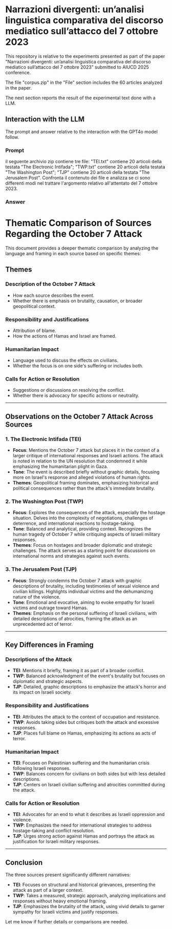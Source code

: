 # Narrazioni divergenti: un’analisi linguistica comparativa del discorso mediatico sull’attacco del 7 ottobre 2023
This repository is relative to the experiments presented as part of the paper "Narrazioni divergenti: un’analisi linguistica comparativa del discorso mediatico sull’attacco del 7 ottobre 2023" submitted to AIUCD 2025 conference. 

The file "corpus.zip" in the "File" section includes the 60 articles analyzed in the paper.

The next section reports the result of the experimental text done with a LLM.

## Interaction with the LLM
The prompt and answer relative to the interaction with the GPT4o model follow.

### Prompt
il seguente archivio zip contiene tre file: "TEI.txt" contiene 20 articoli della testata "The Electronic Intifada"; "TWP.txt" contiene 20 articoli della testata "The Washington Post"; "TJP" contiene 20 articoli della testata "The Jerusalem Post". Confronta il contenuto dei file e analizza se ci sono differenti modi nel trattare l'argomento relativo all'attentato del 7 ottobre 2023.

### Answer

# Thematic Comparison of Sources Regarding the October 7 Attack

This document provides a deeper thematic comparison by analyzing the language and framing in each source based on specific themes:

## Themes

### Description of the October 7 Attack
- How each source describes the event.
- Whether there is emphasis on brutality, causation, or broader geopolitical context.

### Responsibility and Justifications
- Attribution of blame.
- How the actions of Hamas and Israel are framed.

### Humanitarian Impact
- Language used to discuss the effects on civilians.
- Whether the focus is on one side's suffering or includes both.

### Calls for Action or Resolution
- Suggestions or discussions on resolving the conflict.
- Whether there is advocacy for specific actions or neutrality.

---

## Observations on the October 7 Attack Across Sources

### 1. The Electronic Intifada (TEI)
- **Focus**: Mentions the October 7 attack but places it in the context of a larger critique of international responses and Israeli actions. The attack is noted in relation to the UN resolution that condemned it while emphasizing the humanitarian plight in Gaza.
- **Tone**: The event is described briefly without graphic details, focusing more on Israel's response and alleged violations of human rights.
- **Themes**: Geopolitical framing dominates, emphasizing historical and political consequences rather than the attack's immediate brutality.

### 2. The Washington Post (TWP)
- **Focus**: Explores the consequences of the attack, especially the hostage situation. Delves into the complexity of negotiations, challenges of deterrence, and international reactions to hostage-taking.
- **Tone**: Balanced and analytical, providing context. Recognizes the human tragedy of October 7 while critiquing aspects of Israeli military responses.
- **Themes**: Focus on hostages and broader diplomatic and strategic challenges. The attack serves as a starting point for discussions on international norms and strategies against such events.

### 3. The Jerusalem Post (TJP)
- **Focus**: Strongly condemns the October 7 attack with graphic descriptions of brutality, including testimonies of sexual violence and civilian killings. Highlights individual victims and the dehumanizing nature of the violence.
- **Tone**: Emotional and evocative, aiming to evoke empathy for Israeli victims and outrage toward Hamas.
- **Themes**: Emphasis on the personal suffering of Israeli civilians, with detailed descriptions of atrocities, framing the attack as an unprecedented act of terror.

---

## Key Differences in Framing

### Descriptions of the Attack
- **TEI**: Mentions it briefly, framing it as part of a broader conflict.
- **TWP**: Balanced acknowledgment of the event's brutality but focuses on diplomatic and strategic aspects.
- **TJP**: Detailed, graphic descriptions to emphasize the attack's horror and its impact on Israeli society.

### Responsibility and Justifications
- **TEI**: Attributes the attack to the context of occupation and resistance.
- **TWP**: Avoids taking sides but critiques both the attack and excessive responses.
- **TJP**: Places full blame on Hamas, emphasizing its actions as acts of terror.

### Humanitarian Impact
- **TEI**: Focuses on Palestinian suffering and the humanitarian crisis following Israeli responses.
- **TWP**: Balances concern for civilians on both sides but with less detailed descriptions.
- **TJP**: Centers on Israeli civilian suffering and atrocities committed during the attack.

### Calls for Action or Resolution
- **TEI**: Advocates for an end to what it describes as Israeli oppression and violence.
- **TWP**: Emphasizes the need for international strategies to address hostage-taking and conflict resolution.
- **TJP**: Urges strong action against Hamas and portrays the attack as justification for Israeli military responses.

---

## Conclusion

The three sources present significantly different narratives:
- **TEI**: Focuses on structural and historical grievances, presenting the attack as part of a larger context.
- **TWP**: Takes a measured, strategic approach, analyzing implications and responses without heavy emotional framing.
- **TJP**: Emphasizes the brutality of the attack, using vivid details to garner sympathy for Israeli victims and justify responses.

Let me know if further details or comparisons are needed.

